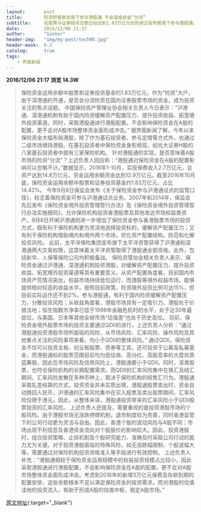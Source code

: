 ```yaml
---
layout:       post
title:        险资积极表态南下参与港股通 不会造成资金“分流”
subtitle:     在股票与证券投资总额已经达到1.83万亿元的险资正在积极南下参与港股通。
date:         2016/12/06 21:17
author:       "Sinter"
header-img:   "img/my-post/tech05.jpg"
header-mask:  0.3
catalog:      true
tags:
    - 界面新闻
---
```


**2016/12/06 21:17**  **浏览 14.3W**

> 保险资金运用余额中股票和证券投资基金约1.83万亿元，作为“险资”大户，由于深港通的开通，是否会分流险资在国内证券股票市场的资金，成为投资关注的焦点话题。
中国保险资产管理业协会相关负责人今日表示：“沪港通、深港通机制有助于国内险资缓解资产配置压力、提升投资收益、拓宽境外投资渠道。同时，采取港股通进行港股配置，不会影响保险资金在A股的配置，更不会对A股市场整体资金面形成冲击。”
据界面新闻了解，今年以来保险资金大幅布局港股，除了作为基石投资者、参与定增等方式外，也通过二级市场增持港股。在基石投资者中保险资金身影频现，如光大证券H股的八家基石投资者中就有三家保险机构。
针对港股通的实现，是否意味着A股市场的险资“分流”？上述负责人回应称：“港股通对保险资金在A股的配置影响可以忽略不计。”数据显示，2016年1-10月，实现保费收入2.7万亿元，总资产达到14.8万亿元，资金运用余额资金达到12.9万亿元。截至2016年10月底，保险资金运用余额中股票和证券投资基金约1.83万亿元，占比14.42%。
今年9月8日保监会发布《关于保险资金参与沪港通试点的监管口径》，标志着保险资金可参与沪港通试点业务。2007年和2014年，保监会先后发布《保险资金境外投资管理暂行办法》及《保险资金境外投资管理暂行办法实施细则》，允许保险机构投资香港股票及其他发达市场权益类资产。9月8日开闸沪港通则进一步增加了保险资金参与香港股票市场的投资方式，既有利于保险机构更为灵活地选择投资标的，缓解资产配置压力；又有利于保险机构借助境内和境外两个市场，优化资产配置结构，防范和化解投资风险。
此前，太平洋保险集团宣布旗下太平洋资管获得了沪港通和深港通两大交易权限，这意味着太平洋资管取得了港股通全部资格。此外，包括新华、人保等保险公司均积极备战。
保险资管协会相关负责人表示，保险资金通过沪港通、深港通机制投资港股，对缓解资产配置压力、提升投资收益、拓宽境外投资渠道等具有重要意义。从资产配置角度看，目前国内市场资产荒情况突出，权益市场持续低位运行，而港股等境外权益市场，能够提供相对较高的收益水平。按照目前政策，险资境外投资比例可达15%，但目前实际运作还不到2%。参与港股通，有利于国内险资缓解资产配置压力，分散投资风险；从收益角度看，港股市场具有一定吸引力。港股处于价值洼地；恒生指数市净率已低于1998年金融危机时的水平，处于近30年最低位，与美国、日本等其他全球市场“估值差”也处于历史高位。
目前，保险资金境外股票市场的投资主要通过QDII的进行，上述负责人分析：“通过港股通投资港股市场所面临的风险，从市场风险、汇率风险、操作风险及其他重点关注的风险事项来看，均小于QDII的整体风险。”
通过QDII，保险资金不仅可以投资主板、创业板股票、债券等工具，还可投资于公募及私募基金，而港股通标的股票范围目前均为低估值、高分红、高股息率的大盘优质蓝筹股，因此在市场风险及信用风险上，港股通要小于QDII。同时，该类股票，也符合保险机构的长期配置需求。而QDII的汇率风险集中在换汇及结汇期间，汇率风险发散在多种币种上，取决于保险机构的结售汇行为。港股通采取轧差结算的方式，投资资金并未实质出境，港股通股票卖出时，资金自动换回人民币，沪港通的汇率风险集中在买入股票及卖出股票期间，汇率风险仅限于港元。因此，从整体来讲，港股通投资带来的汇率风险小于QDII股票投资的汇率风险。
上述负责人还提及，需要重视的是投资港股市场的个股风险。由于港股市场无涨跌停牌机制，退市制度较为完善，同时香港监管下的公司行动更为灵活与自由。因此，香港个股的波动风险与A股不同；市场出现不利信息及香港资金流向对个股股价的影响较大。因此，投资港股时，组合投资策略、止损机制及个股研究能力、准确及时采取公司行动的能力尤为关键。对于投资港股面临的特殊风险，如无涨跌幅限制、个股波幅大等，需要通过对保险机构投资资格准入等手段进行有效控制。
上述负责人补充：“港股通相较于保险资金运用规模中的权益投资规模占比较小，因此采取港股通进行港股配置，不会影响保险资金在A股的配置，更不会对A股市场整体资金面形成冲击。考虑到2016年的新增3万亿元保费及存款到期的配置安排，这些余额根本不足以满足保险资金的投资需求。而对港股的估值洼地的投资流入，有助于形成A股的估值中枢，稳定A股市场。”


[原文地址](http://www.jiemian.com/article/1000319.html){:target="_blank"}


